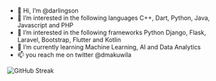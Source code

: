 - 👋 Hi, I’m @darlingson
- 👀 I’m interested in the following languages C++, Dart, Python, Java, Javascript and PHP
- 👀 I’m interested in the following frameworks Python Django, Flask, Laravel, Bootstrap, Flutter and Kotlin
- 🌱 I’m currently learning Machine Learning, AI and Data Analytics
- 📫 you reach me on twitter @dmakuwila

![GitHub Streak](https://github-readme-streak-stats.herokuapp.com/?user=darlingson)
